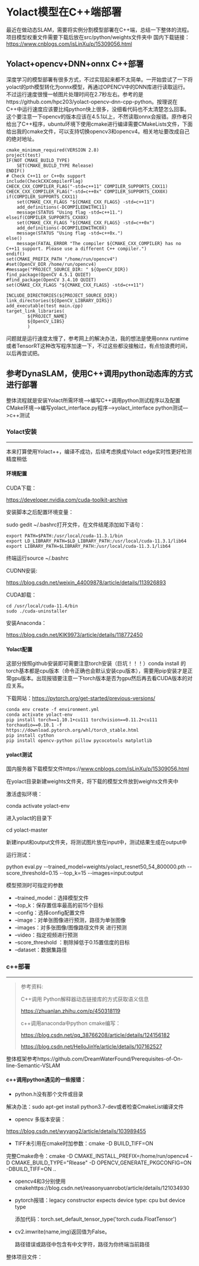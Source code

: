 # Yolact模型在C++端部署

最近在做动态SLAM，需要将实例分割模型部署在C++端，总结一下整体的流程。
项目模型权重文件需要下载后放在src/python/weights文件夹中
国内下载链接：https://www.cnblogs.com/isLinXu/p/15309056.html
## Yolact+opencv+DNN+onnx C++部署

深度学习的模型部署有很多方式，不过实现起来都不太简单。一开始尝试了一下将yolact的pth模型转化为onnx模型，再通过OPENCV中的DNN库进行读取运行。不过运行速度很慢一帧图片处理时间在2.7秒左右。参考的是https://github.com/hpc203/yolact-opencv-dnn-cpp-python。按理说在C++中运行速度应该要比纯python快上很多，没细看代码也不太清楚怎么回事。这个要注意一下opencv的版本应该在4.5.1以上，不然读取onnx会报错。原作者只给出了C++程序，ubuntu环境下使用cmake进行编译需要CMakeLists文件，下面给出我的cmake文件，可以支持切换opencv3和opencv4。相关地址要改成自己的绝对地址。

```
cmake_minimum_required(VERSION 2.8)
project(test)
IF(NOT CMAKE_BUILD_TYPE)
    SET(CMAKE_BUILD_TYPE Release)
ENDIF()
# Check C++11 or C++0x support
include(CheckCXXCompilerFlag)
CHECK_CXX_COMPILER_FLAG("-std=c++11" COMPILER_SUPPORTS_CXX11)
CHECK_CXX_COMPILER_FLAG("-std=c++0x" COMPILER_SUPPORTS_CXX0X)
if(COMPILER_SUPPORTS_CXX11)
    set(CMAKE_CXX_FLAGS "${CMAKE_CXX_FLAGS} -std=c++11")
    add_definitions(-DCOMPILEDWITHC11)
    message(STATUS "Using flag -std=c++11.")
elseif(COMPILER_SUPPORTS_CXX0X)
    set(CMAKE_CXX_FLAGS "${CMAKE_CXX_FLAGS} -std=c++0x")
    add_definitions(-DCOMPILEDWITHC0X)
    message(STATUS "Using flag -std=c++0x.")
else()
    message(FATAL_ERROR "The compiler ${CMAKE_CXX_COMPILER} has no C++11 support. Please use a different C++ compiler.")
endif()
set(CMAKE_PREFIX_PATH "/home/run/opencv4")
#set(OpenCV_DIR /home/run/opencv4)
#message("PROJECT_SOURCE_DIR: " ${OpenCV_DIR})
find_package(OpenCV 4.5.1 QUIET)
#find_package(OpenCV 3.4.10 QUIET)
set(CMAKE_CXX_FLAGS "${CMAKE_CXX_FLAGS} -std=c++11")

INCLUDE_DIRECTORIES(${PROJECT_SOURCE_DIR})
link_directories(${OpenCV_LIBRARY_DIRS})
add_executable(test main.cpp)
target_link_libraries(
        ${PROJECT_NAME}
        ${OpenCV_LIBS}
        )
```

问题就是运行速度太慢了，参考网上的解决办法，我的想法是使用onnx runtime或者TensorRT这种改写程序加速一下，不过这些都没接触过，有点怕浪费时间，以后再尝试把。

## 参考DynaSLAM，使用C++调用python动态库的方式进行部署

整体流程就是安装Yolact所需环境—>编写C++调用python测试程序以及配置CMake环境—>编写yolact_interface.py程序—>yolact_interface python测试—>c++测试

### Yolact安装

***

本来打算使用Yolact++，编译不成功，后续考虑换成Yolact edge实时性更好检测精度稍低

#### 环境配置

CUDA下载：

https://developer.nvidia.com/cuda-toolkit-archive

安装脚本之后配置环境变量：

  sudo  gedit ~/.bashrc打开文件，在文件结尾添加如下语句：

```
export PATH=$PATH:/usr/local/cuda-11.3.1/bin
export LD_LIBRARY_PATH=$LD_LIBRARY_PATH:/usr/local/cuda-11.3.1/lib64
export LIBRARY_PATH=$LIBRARY_PATH:/usr/local/cuda-11.3.1/lib64
```

终端运行source ~/.bashrc 

CUDNN安装:

https://blog.csdn.net/weixin_44009878/article/details/113926893

CUDA卸载：

```
cd /usr/local/cuda-11.4/bin
sudo ./cuda-uninstaller
```

安装Anaconda：

https://blog.csdn.net/KIK9973/article/details/118772450

#### Yolact配置

这部分按照github安装即可需要注意torch安装（巨坑！！！）conda install 的torch基本都是cpu版本（命令正确也会默认安装cpu版本），需要用pip安装才是正常gpu版本。出现报错要注意一下torch版本是否为gpu然后再去看CUDA版本的对应关系。

下载网站：https://pytorch.org/get-started/previous-versions/

```
conda env create -f environment.yml
conda activate yolact-env
pip install torch==1.10.1+cu111 torchvision==0.11.2+cu111 torchaudio==0.10.1 -f https://download.pytorch.org/whl/torch_stable.html
pip install cython
pip install opencv-python pillow pycocotools matplotlib 
```

#### yolact测试

国内服务器下载模型文件https://www.cnblogs.com/isLinXu/p/15309056.html

在yolact目录新建weights文件夹，将下载的模型文件放到weights文件夹中

激活虚拟环境：

conda activate yolact-env

进入yolact的目录下

cd yolact-master

新建input和output文件夹，将测试图片放在input中，测试结果生成在output中

运行测试：

python eval.py --trained_model=weights/yolact_resnet50_54_800000.pth --score_threshold=0.15 --top_k=15 --images=input:output 

模型预测时可指定的参数

* –trained_model：选择模型文件
* –top_k：保存置信率最高的前15个目标
* –config：选择config配置文件
* –image：对单张图像进行预测，路径为单张图像
* –images：对多张图像/图像路径文件夹 进行预测
* –video：指定视频进行预测
* –score_threshold ：剔除掉低于0.15置信度的目标
* –dataset：数据集路径

### c++部署

***

> 参考资料:
>
> C++调用 Python解释器动态链接库的方式获取语义信息
>
> https://zhuanlan.zhihu.com/p/450318119
>
> c++调用anaconda中python cmake编写：
>
> https://blog.csdn.net/qq_38766208/article/details/124156182
>
> https://blog.csdn.net/HelloJinYe/article/details/107162527

整体框架参考https://github.com/DreamWaterFound/Prerequisites-of-On-line-Semantic-VSLAM

#### c++调用python遇见的一些报错：

* python.h没有那个文件或目录

解决办法：sudo apt-get install python3.7-dev或者检查CmakeList编译文件

* opencv 多版本安装：

https://blog.csdn.net/wyyang2/article/details/103989455

* TIFF未引用在cmake时加参数：cmake -D BUILD_TIFF=ON

完整Cmake命令：cmake -D CMAKE_INSTALL_PREFIX=/home/run/opencv4 -D CMAKE_BUILD_TYPE="Rlease" -D OPENCV_GENERATE_PKGCONFIG=ON -DBUILD_TIFF=ON ..

* opencv4和3分别使用 cmakehttps://blog.csdn.net/reasonyuanrobot/article/details/121034930

* pytorch报错：legacy constructor expects device type: cpu but device type

  添加代码：torch.set_default_tensor_type('torch.cuda.FloatTensor')

* cv2.imwrite(name,img)返回值为False。

  路径错误或路径中包含有中文字符，路径为你终端当前路径

整体项目文件：

